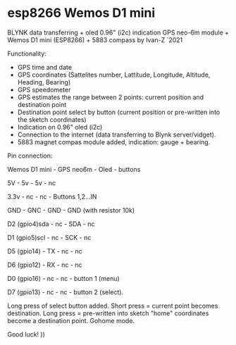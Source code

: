 # esp8266 Wemos D1 mini
BLYNK data transferring + oled 0.96" (i2c) indication
GPS neo-6m module + Wemos D1 mini (ESP8266) + 5883 compass
by Ivan-Z `2021

Functionality:
- GPS time and date 
- GPS coordinates (Sattelites number, Lattitude, Longitude, Altitude, Heading, Bearing)
- GPS speedometer
- GPS estimates the range between 2 points: current position and destination point
- Destination point select by button (current position or pre-written into the sketch coordinates)
- Indication on 0.96" oled (i2c)
- Connection to the internet (data transferring to Blynk server/vidget). 
- 5883 magnet compas module added, indication: gauge + bearing. 
 
Pin connection:

Wemos D1 mini - GPS neo6m - Oled  - buttons

5V            - 5v        - 5v    - nc 

3.3v          - nc        - nc    - Buttons 1,2...IN 

GND           - GNC       - GND   - GND (with resistor 10k)

D2 (gpio4)sda - nc        - SDA   - nc

D1 (gpio5)scl - nc        - SCK   - nc

D5 (gpio14)   - TX        - nc    - nc

D6 (gpio12)   - RX        - nc    - nc

D0 (gpio16)   - nc        - nc    - button 1 (menu)

D7 (gpio13)   - nc        - nc    - button 2 (select).


Long press of select button added. Short press = current point becomes destination. 
Long press = pre-written into sketch "home" coordinates become a destination point. Gohome mode.

Good luck! ))
